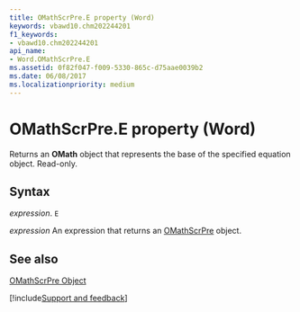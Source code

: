 ```yaml
---
title: OMathScrPre.E property (Word)
keywords: vbawd10.chm202244201
f1_keywords:
- vbawd10.chm202244201
api_name:
- Word.OMathScrPre.E
ms.assetid: 0f82f047-f009-5330-865c-d75aae0039b2
ms.date: 06/08/2017
ms.localizationpriority: medium
---
```



# OMathScrPre.E property (Word)

Returns an **OMath** object that represents the base of the specified equation object. Read-only.


## Syntax

_expression_. `E`

 _expression_ An expression that returns an [OMathScrPre](./Word.OMathScrPre.md) object.


## See also


[OMathScrPre Object](Word.OMathScrPre.md)

[!include[Support and feedback](~/includes/feedback-boilerplate.md)]
